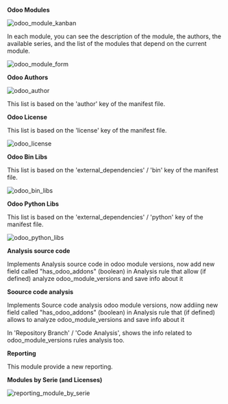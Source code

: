**Odoo Modules**

![odoo_module_kanban](static/description/odoo_module_kanban.png)

In each module, you can see the description of the module, the authors,
the available series, and the list of the modules that depend on the
current module.

![odoo_module_form](static/description/odoo_module_form.png)

**Odoo Authors**

![odoo_author](static/description/odoo_author.png)

This list is based on the 'author' key of the manifest file.

**Odoo License**

This list is based on the 'license' key of the manifest file.

![odoo_license](static/description/odoo_license.png)

**Odoo Bin Libs**

This list is based on the 'external_dependencies' / 'bin' key of the
manifest file.

![odoo_bin_libs](static/description/odoo_bin_libs.png)

**Odoo Python Libs**

This list is based on the 'external_dependencies' / 'python' key of the
manifest file.

![odoo_python_libs](static/description/odoo_python_libs.png)

**Analysis source code**

Implements Analysis source code in odoo module versions, now add new
field called "has_odoo_addons" (boolean) in Analysis rule that allow (if
defined) analyze odoo_module_versions and save info about it

**Soource code analysis**

Implements Source code analysis odoo module versions, now addiing new
field called "has_odoo_addons" (boolean) in Analysis rule that (if
defined) allows to analyze odoo_module_versions and save info about it

In 'Repository Branch' / 'Code Analysis', shows the info related to
odoo_module_versions rules analysis too.

**Reporting**

This module provide a new reporting.

**Modules by Serie (and Licenses)**

![reporting_module_by_serie](static/description/reporting_module_by_serie.png)
